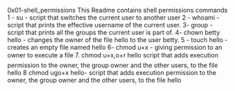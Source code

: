 0x01-shell_permissions 
This Readme contains shell permissions commands
1 - su - script that switches the current user to another user
2 - whoami - script that prints the effective username of the current user.
3- group - script that prints all the groups the current user is part of.
4- chown betty hello - changes the owner of the file hello to the user betty.
5 - touch hello - creates an empty file named hello
6- chmod u+x - giving permission to an owner to execute a file
7. chmod u+x,o+r hello script that adds execution permission to the owner, the group owner and the other users, to the file hello
8 chmod ugo+x hello- script that adds execution permission to the owner, the group owner and the other users, to the file hello
